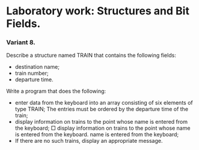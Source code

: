 # Laboratory work: Structures and Bit Fields.
### Variant 8.

Describe a structure named TRAIN that contains the following fields: 
* destination name; 
* train number; 
* departure time. 

Write a program that does the following: 
* enter data from the keyboard into an array consisting of six elements of type TRAIN; 
The entries must be ordered by the departure time of the train; 
* display information on trains to the point whose name is entered from the keyboard; □ display information on trains to the point whose name is entered from the keyboard. 
name is entered from the keyboard; 
* If there are no such trains, display an appropriate message. 
